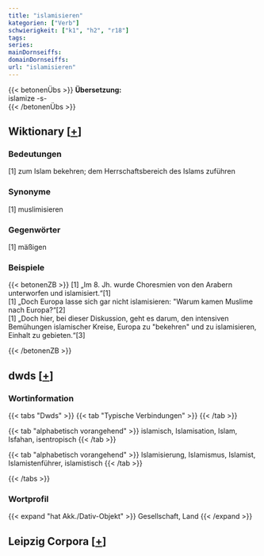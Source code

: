 ```yaml
---
title: "islamisieren"
kategorien: ["Verb"]
schwierigkeit: ["k1", "h2", "r18"]
tags:
series:
mainDornseiffs:
domainDornseiffs:
url: "islamisieren"
---
```


{{< betonenÜbs >}}
**Übersetzung:**  
islamize -s-  
{{< /betonenÜbs >}}

## Wiktionary [[+](https://de.wiktionary.org/wiki/islamisieren)]

### Bedeutungen
[1] zum Islam bekehren; dem Herrschaftsbereich des Islams zuführen  

### Synonyme
[1] muslimisieren  

### Gegenwörter
[1] mäßigen  

### Beispiele
{{< betonenZB >}}
[1] „Im 8. Jh. wurde Choresmien von den Arabern unterworfen und islamisiert.“[1]  
[1] „Doch Europa lasse sich gar nicht islamisieren: "Warum kamen Muslime nach Europa?“[2]  
[1] „Doch hier, bei dieser Diskussion, geht es darum, den intensiven Bemühungen islamischer Kreise, Europa zu "bekehren" und zu islamisieren, Einhalt zu gebieten.“[3]  

{{< /betonenZB >}}


## dwds [[+](https://www.dwds.de/wb/islamisieren)]

### Wortinformation
{{< tabs "Dwds" >}}
{{< tab "Typische Verbindungen" >}}
{{< /tab >}}

{{< tab "alphabetisch vorangehend" >}}
islamisch, Islamisation, Islam, Isfahan, isentropisch
{{< /tab >}}

{{< tab "alphabetisch vorangehend" >}}
Islamisierung, Islamismus, Islamist, Islamistenführer, islamistisch
{{< /tab >}}

{{< /tabs >}}

### Wortprofil
{{< expand "hat Akk./Dativ-Objekt" >}} Gesellschaft, Land {{< /expand >}}

## Leipzig Corpora [[+](https://corpora.uni-leipzig.de/en/res?word=islamisieren&corpusId=deu_newscrawl-public_2018)]

